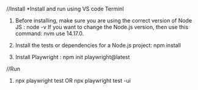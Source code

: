 //Install 
*Install and run using VS code Terminl 

1. Before installing, make sure you are using the correct version of Node JS : node -v 
If you want to change the Node.js version, then use this command: nvm use 14.17.0.

2. Install the tests or dependencies for a Node.js project: npm install

3. Install Playwright : npm init playwright@latest

//Run
1. npx playwright test OR npx playwright test -ui 